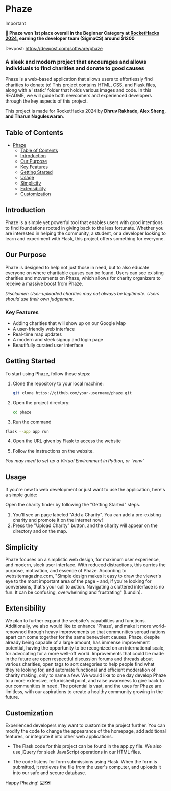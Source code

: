 # Phaze

> [!IMPORTANT]  
> **🥇 Phaze won 1st place overall in the Beginner Category at [RocketHacks 2024](https://stemplicityedu.com/rocket-hacks), earning the developer team (SigmaCS) around $1200**

Devpost: https://devpost.com/software/phaze

### A sleek and modern project that encourages and allows individuals to find charities and donate to good causes

Phaze is a web-based application that allows users to effortlessly find charities to donate to! This project contains HTML, CSS, and Flask files, along with a 'static' folder that holds various images and code. In this README, we will guide both newcomers and experienced developers through the key aspects of this project.

This project is made for RocketHacks 2024 by **Dhruv Rakhade, Alex Sheng, and Tharun Naguleswaran**.

## Table of Contents
- [Phaze](#phaze)
  - [Table of Contents](#table-of-contents)
  - [Introduction](#introduction)
  - [Our Purpose](#our-purpose)
  - [Key Features](#key-features)
  - [Getting Started](#getting-started)
  - [Usage](#usage)
  - [Simplicity](#simplicity)
  - [Extensibility](#extensibility)
  - [Customization](#customization)

## Introduction

Phaze is a simple yet powerful tool that enables users with good intentions to find foundations rooted in giving back to the less fortunate. Whether you are interested in helping the community, a student, or a developer looking to learn and experiment with Flask, this project offers something for everyone.

## Our Purpose

Phaze is designed to help not just those in need, but to also educate everyone on where charitable causes can be found. Users can see existing charities and movements on Phaze, which allows for charity organizers to receive a massive boost from Phaze.

*Disclaimer: User-uploaded charities may not always be legitimate. Users should use their own judgement.*

### Key Features

- Adding charities that will show up on our Google Map
- A user-friendly web interface
- Real-time map updates
- A modern and sleek signup and login page
- Beautifully curated user interface

## Getting Started

To start using Phaze, follow these steps:

1. Clone the repository to your local machine:

   ```bash
   git clone https://github.com/your-username/phaze.git

2. Open the project directory:

    ```bash
    cd phaze

3. Run the command

  ```bash
  flask --app app run
  ```

4. Open the URL given by Flask to access the website

5. Follow the instructions on the website.

*You may need to set up a Virtual Environment in Python, or 'venv'*

## Usage

If you're new to web development or just want to use the application, here's a simple guide:

Open the charity finder by following the "Getting Started" steps.

1. You'll see an page labeled "Add a Charity". You can add a pre-existing charity and promote it on the internet now!
2. Press the "Upload Charity" button, and the charity will appear on the directory and on the map.

## Simplicity

Phaze focuses on a simplistic web design, for maximum user experience, and modern, sleek user interface. With reduced distractions, this carries the purpose, motivation, and essence of Phaze. According to websitemagazine.com, "Simple design makes it easy to draw the viewer's eye to the most important area of the page - and, if you're looking for conversions, that's your call to action. Navigating a cluttered interface is no fun. It can be confusing, overwhelming and frustrating" (Lundin).

## Extensibility

We plan to further expand the website's capabilities and functions. Additionally, we also would like to enhance 'Phaze', and make it more world-renowned through heavy improvements so that communities spread nations apart can come together for the same benevolent causes. Phaze, despite already being capable of a large amount, has immense improvement potential, having the opportunity to be recognized on an international scale, for advocating for a more well-off world. Improvements that could be made in the future are open respectful discussion forums and threads about various charities, open tags to sort categories to help people find what they're looking for, and automate functional and efficient moderation of charity making, only to name a few. We would like to one day develop Phaze to a more extensive, refurbished point, and raise awareness to give back to our communities in need. The potential is vast, and the uses for Phaze are limitless, with our aspirations to create a healthy community growing in the future.


## Customization

Experienced developers may want to customize the project further. You can modify the code to change the appearance of the homepage, add additional features, or integrate it into other web applications.

- The Flask code for this project can be found in the app.py file. We also use jQuery for sleek JavaScript operations in our HTML files.

- The code listens for form submissions using Flask. When the form is submitted, it retrieves the file from the user's computer, and uploads it into our safe and secure database.

Happy Phazing! 💻🗺️
